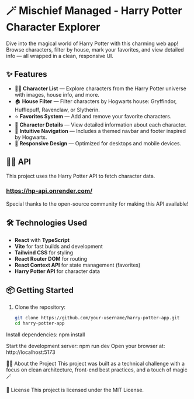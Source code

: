 # 🪄 Mischief Managed - Harry Potter Character Explorer

Dive into the magical world of Harry Potter with this charming web app!  
Browse characters, filter by house, mark your favorites, and view detailed info — all wrapped in a clean, responsive UI.

## ✨ Features

- 🧙‍♀️ **Character List** — Explore characters from the Harry Potter universe with images, house info, and more.
- 🏠 **House Filter** — Filter characters by Hogwarts house: Gryffindor, Hufflepuff, Ravenclaw, or Slytherin.
- ⭐ **Favorites System** — Add and remove your favorite characters.
- 🧾 **Character Details** — View detailed information about each character.
- 🧭 **Intuitive Navigation** — Includes a themed navbar and footer inspired by Hogwarts.
- 🌙 **Responsive Design** — Optimized for desktops and mobile devices.

## 🧙‍♂️ API
This project uses the Harry Potter API to fetch character data.
### https://hp-api.onrender.com/
Special thanks to the open-source community for making this API available!

## 🛠️ Technologies Used

- **React** with **TypeScript**
- **Vite** for fast builds and development
- **Tailwind CSS** for styling
- **React Router DOM** for routing
- **React Context API** for state management (favorites)
- **Harry Potter API** for character data

## 📦 Getting Started

1. Clone the repository:
   ```bash
   git clone https://github.com/your-username/harry-potter-app.git
   cd harry-potter-app


Install dependencies:
npm install

Start the development server:
npm run dev
Open your browser at: http://localhost:5173


🧙‍♂️ About the Project
This project was built as a technical challenge with a focus on clean architecture, front-end best practices, and a touch of magic 🪄

📃 License
This project is licensed under the MIT License.